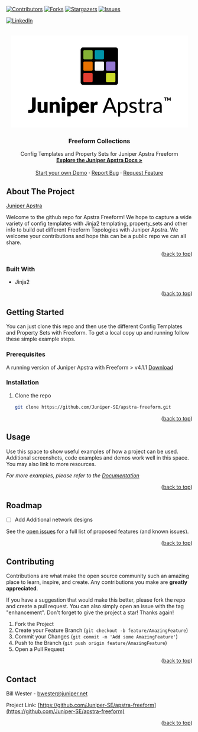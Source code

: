 <!-- Improved compatibility of back to top link: See: https://github.com/othneildrew/Best-README-Template/pull/73 -->
<a name="readme-top"></a>
<!--
*** Thanks for checking out the Best-README-Template. If you have a suggestion
*** that would make this better, please fork the repo and create a pull request
*** or simply open an issue with the tag "enhancement".
*** Don't forget to give the project a star!
*** Thanks again! Now go create something AMAZING! :D
-->



<!-- PROJECT SHIELDS -->
<!--
*** I'm using markdown "reference style" links for readability.
*** Reference links are enclosed in brackets [ ] instead of parentheses ( ).
*** See the bottom of this document for the declaration of the reference variables
*** for contributors-url, forks-url, etc. This is an optional, concise syntax you may use.
*** https://www.markdownguide.org/basic-syntax/#reference-style-links
-->
[![Contributors][contributors-shield]][contributors-url]
[![Forks][forks-shield]][forks-url]
[![Stargazers][stars-shield]][stars-url]
[![Issues][issues-shield]][issues-url]

[![LinkedIn][linkedin-shield]][linkedin-url]



<!-- PROJECT LOGO -->
<br />
<div align="center">
  <a href="https://github.com/Juniper-SE/apstra-freeform">
    <img src="images/logo.png" alt="Logo" >
  </a>

<h3 align="center">Freeform Collections</h3>

  <p align="center">
    Config Templates and Property Sets for Juniper Apstra Freeform
    <br />
    <a href="https://www.juniper.net/documentation/us/en/software/apstra4.1/apstra-user-guide/topics/topic-map/freeform.html"><strong>Explore the Juniper Apstra Docs »</strong></a>
    <br />
    <br />
    <a href="https://cloudlabs.apstra.com/">Start your own Demo</a>
    ·
    <a href="https://github.com/Juniper-SE/apstra-freeform/issues">Report Bug</a>
    ·
    <a href="https://github.com/Juniper-SE/apstra-freeform/issues">Request Feature</a>
  </p>
</div>



<!-- ABOUT THE PROJECT -->
## About The Project

[Juniper Apstra](https://www.juniper.net/us/en/products/network-automation/apstra.html)

Welcome to the github repo for Apstra Freeform! We hope to capture a wide variety of config templates with Jinja2 templating, property_sets and other info to build out different Freeform Topologies with Juniper Apstra.  We welcome your contributions and hope this can be a public repo we can all share.

<p align="right">(<a href="#readme-top">back to top</a>)</p>


### Built With

* Jinja2

<p align="right">(<a href="#readme-top">back to top</a>)</p>



<!-- GETTING STARTED -->
## Getting Started

You can just clone this repo and then use the different Config Templates and Property Sets with Freeform. To get a local copy up and running follow these simple example steps.

### Prerequisites

A running version of Juniper Apstra with Freeform > v4.1.1 [Download](https://support.juniper.net/support/downloads/?p=apstra)



### Installation

1. Clone the repo
   ```sh
   git clone https://github.com/Juniper-SE/apstra-freeform.git
   ```

<p align="right">(<a href="#readme-top">back to top</a>)</p>



<!-- USAGE EXAMPLES -->
## Usage

Use this space to show useful examples of how a project can be used. Additional screenshots, code examples and demos work well in this space. You may also link to more resources.

_For more examples, please refer to the [Documentation](https://www.juniper.net/us/en/products/network-automation/apstra.html)_

<p align="right">(<a href="#readme-top">back to top</a>)</p>



<!-- ROADMAP -->
## Roadmap

- [ ] Add Additional network designs


See the [open issues](https://github.com/Juniper-SE/apstra-freeform/issues) for a full list of proposed features (and known issues).

<p align="right">(<a href="#readme-top">back to top</a>)</p>



<!-- CONTRIBUTING -->
## Contributing

Contributions are what make the open source community such an amazing place to learn, inspire, and create. Any contributions you make are **greatly appreciated**.

If you have a suggestion that would make this better, please fork the repo and create a pull request. You can also simply open an issue with the tag "enhancement".
Don't forget to give the project a star! Thanks again!

1. Fork the Project
2. Create your Feature Branch (`git checkout -b feature/AmazingFeature`)
3. Commit your Changes (`git commit -m 'Add some AmazingFeature'`)
4. Push to the Branch (`git push origin feature/AmazingFeature`)
5. Open a Pull Request

<p align="right">(<a href="#readme-top">back to top</a>)</p>



<!-- CONTACT -->
## Contact

Bill Wester  - bwester@juniper.net

Project Link: [https://github.com/Juniper-SE/apstra-freeform](https://github.com/Juniper-SE/apstra-freeform)

<p align="right">(<a href="#readme-top">back to top</a>)</p>



<!-- MARKDOWN LINKS & IMAGES -->
<!-- https://www.markdownguide.org/basic-syntax/#reference-style-links -->
[contributors-shield]: https://img.shields.io/github/contributors/Juniper-SE/apstra-freeform.svg?style=for-the-badge
[contributors-url]: https://github.com/Juniper-SE/apstra-freeform/graphs/contributors
[forks-shield]: https://img.shields.io/github/forks/Juniper-SE/apstra-freeform.svg?style=for-the-badge
[forks-url]: https://github.com/Juniper-SE/apstra-freeform/network/members
[stars-shield]: https://img.shields.io/github/stars/Juniper-SE/apstra-freeform.svg?style=for-the-badge
[stars-url]: https://github.com/Juniper-SE/apstra-freeform/stargazers
[issues-shield]: https://img.shields.io/github/issues/Juniper-SE/apstra-freeform.svg?style=for-the-badge
[issues-url]: https://github.com/Juniper-SE/apstra-freeform/issues
[license-shield]: https://img.shields.io/github/license/Juniper-SE/apstra-freeform.svg?style=for-the-badge
[license-url]: https://github.com/Juniper-SE/apstra-freeform/blob/master/LICENSE.txt
[linkedin-shield]: https://img.shields.io/badge/-LinkedIn-black.svg?style=for-the-badge&logo=linkedin&colorB=555
[linkedin-url]: https://linkedin.com/in/billwester/
[product-screenshot]: images/screenshot.png
[Next.js]: https://img.shields.io/badge/next.js-000000?style=for-the-badge&logo=nextdotjs&logoColor=white
[Next-url]: https://nextjs.org/
[React.js]: https://img.shields.io/badge/React-20232A?style=for-the-badge&logo=react&logoColor=61DAFB
[React-url]: https://reactjs.org/
[Vue.js]: https://img.shields.io/badge/Vue.js-35495E?style=for-the-badge&logo=vuedotjs&logoColor=4FC08D
[Vue-url]: https://vuejs.org/
[Angular.io]: https://img.shields.io/badge/Angular-DD0031?style=for-the-badge&logo=angular&logoColor=white
[Angular-url]: https://angular.io/
[Svelte.dev]: https://img.shields.io/badge/Svelte-4A4A55?style=for-the-badge&logo=svelte&logoColor=FF3E00
[Svelte-url]: https://svelte.dev/
[Laravel.com]: https://img.shields.io/badge/Laravel-FF2D20?style=for-the-badge&logo=laravel&logoColor=white
[Laravel-url]: https://laravel.com
[Bootstrap.com]: https://img.shields.io/badge/Bootstrap-563D7C?style=for-the-badge&logo=bootstrap&logoColor=white
[Bootstrap-url]: https://getbootstrap.com
[JQuery.com]: https://img.shields.io/badge/jQuery-0769AD?style=for-the-badge&logo=jquery&logoColor=white
[JQuery-url]: https://palletsprojects.com/p/jinja/ 
